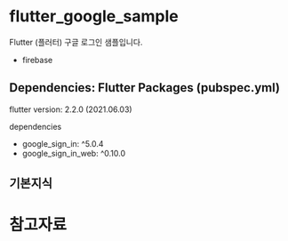 # flutter_google_sample
Flutter (플러터) 구글 로그인 샘플입니다.
+ firebase 


## Dependencies: Flutter Packages (pubspec.yml)

flutter version: 2.2.0 (2021.06.03)

dependencies
+ google_sign_in: ^5.0.4
+ google_sign_in_web: ^0.10.0
  
## 기본지식


# 참고자료

